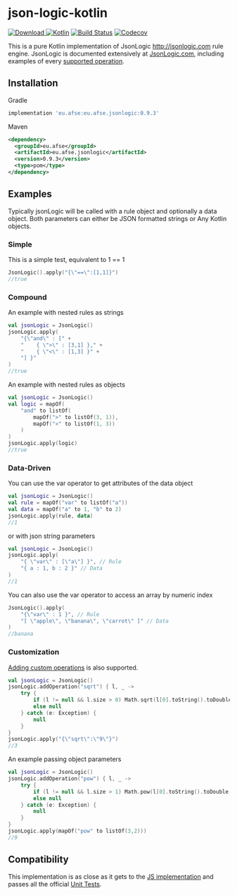 # json-logic-kotlin
[ ![Download](https://api.bintray.com/packages/advantagefse/json-logic-kotlin/eu.afse.jsonlogic/images/download.svg) ](https://bintray.com/advantagefse/json-logic-kotlin/eu.afse.jsonlogic/_latestVersion)
[![Kotlin](https://img.shields.io/badge/Kotlin-1.3.21-blue.svg)](https://kotlinlang.org) 
[![Build Status](https://travis-ci.com/advantagefse/json-logic-kotlin.svg?branch=master)](https://travis-ci.com/advantagefse/json-logic-kotlin)
[![Codecov](https://codecov.io/github/advantagefse/json-logic-kotlin/coverage.svg?branch=master)](https://codecov.io/gh/advantagefse/json-logic-kotlin)

This is a pure Kotlin implementation of JsonLogic http://jsonlogic.com rule engine. JsonLogic is documented extensively at [JsonLogic.com](http://jsonlogic.com), including examples of every [supported operation](http://jsonlogic.com/operations.html).

## Installation

Gradle

```groovy
implementation 'eu.afse:eu.afse.jsonlogic:0.9.3'
```

Maven

```xml
<dependency>
  <groupId>eu.afse</groupId>
  <artifactId>eu.afse.jsonlogic</artifactId>
  <version>0.9.3</version>
  <type>pom</type>
</dependency>
```

## Examples

Typically jsonLogic will be called with a rule object and optionally a data object. Both parameters can either be JSON formatted strings or Any Kotlin objects.

### Simple

This is a simple test, equivalent to 1 == 1

```kotlin
JsonLogic().apply("{\"==\":[1,1]}")
//true
```

### Compound

An example with nested rules as strings
```kotlin
val jsonLogic = JsonLogic()
jsonLogic.apply(
    "{\"and\" : [" +
    "    { \">\" : [3,1] }," +
    "    { \"<\" : [1,3] }" +
    "] }"
)
//true
```

An example with nested rules as objects
```kotlin
val jsonLogic = JsonLogic()
val logic = mapOf(
    "and" to listOf(
        mapOf(">" to listOf(3, 1)),
        mapOf("<" to listOf(1, 3))
    )
)
jsonLogic.apply(logic)
//true
```

### Data-Driven

You can use the var operator to get attributes of the data object

```kotlin
val jsonLogic = JsonLogic()
val rule = mapOf("var" to listOf("a"))
val data = mapOf("a" to 1, "b" to 2)
jsonLogic.apply(rule, data)
//1
```

or with json string parameters

```kotlin
val jsonLogic = JsonLogic()
jsonLogic.apply(
    "{ \"var\" : [\"a\"] }", // Rule
    "{ a : 1, b : 2 }" // Data
)
//1
```

You can also use the var operator to access an array by numeric index

```kotlin
JsonLogic().apply(
    "{\"var\" : 1 }", // Rule
    "[ \"apple\", \"banana\", \"carrot\" ]" // Data
)
//banana
```

### Customization

[Adding custom operations](http://jsonlogic.com/add_operation.html) is also supported.

```kotlin
val jsonLogic = JsonLogic()
jsonLogic.addOperation("sqrt") { l, _ ->
    try {
        if (l != null && l.size > 0) Math.sqrt(l[0].toString().toDouble())
        else null
    } catch (e: Exception) {
        null
    }
}
jsonLogic.apply("{\"sqrt\":\"9\"}")
//3
```

An example passing object parameters

```kotlin
val jsonLogic = JsonLogic()
jsonLogic.addOperation("pow") { l, _ ->
    try {
        if (l != null && l.size > 1) Math.pow(l[0].toString().toDouble(), l[1].toString().toDouble())
        else null
    } catch (e: Exception) {
        null
    }
}
jsonLogic.apply(mapOf("pow" to listOf(3,2)))
//9
```
## Compatibility

This implementation is as close as it gets to the [JS implementation](https://github.com/jwadhams/json-logic-js/) and passes all the official [Unit Tests](http://jsonlogic.com/tests.json).
